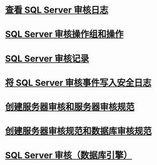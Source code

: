# [查看 SQL Server 审核日志](view-a-sql-server-audit-log.md)
# [SQL Server 审核操作组和操作](sql-server-audit-action-groups-and-actions.md)
# [SQL Server 审核记录](sql-server-audit-records.md)
# [将 SQL Server 审核事件写入安全日志](write-sql-server-audit-events-to-the-security-log.md)
# [创建服务器审核和服务器审核规范](create-a-server-audit-and-server-audit-specification.md)
# [创建服务器审核规范和数据库审核规范](create-a-server-audit-and-database-audit-specification.md)
# [SQL Server 审核（数据库引擎）](sql-server-audit-database-engine.md)
